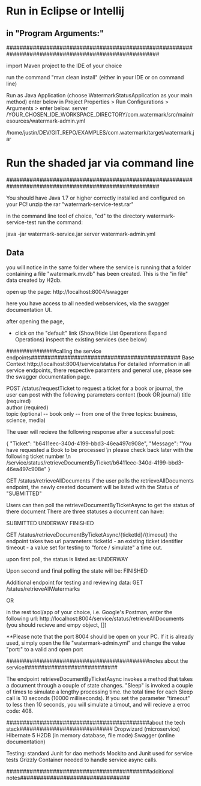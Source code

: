 # Run in Eclipse or Intellij
##  in "Program Arguments:"
######################################################################################################

import Maven project to the IDE of your choice

run the command "mvn clean install" (either in your IDE or on command line)

Run as Java Application
(choose WatermarkStatusApplication as your main method)
enter below in Project Properties > Run Configurations > Arguments > enter below:
server /YOUR_CHOSEN_IDE_WORKSPACE_DIRECTORY/com.watermark/src/main/resources/watermark-admin.yml

/home/justin/DEV/GIT_REPO/EXAMPLES/com.watermark/target/watermark.jar

# Run the shaded jar via command line
######################################################################################################

You should have Java 1.7 or higher correctly installed and configured on your PC!
unzip the rar "watermark-service-test.rar"

in the command line tool of choice, "cd" to the directory watermark-service-test
run the command:

java -jar watermark-service.jar server watermark-admin.yml


## Data
you will notice in the same folder where the service is running that a folder containing a file "watermark.mv.db" 
has been created.  This is the "in file" data created by H2db.

open up the page: http://localhost:8004/swagger

here you have access to all needed webservices, via the swagger documentation UI.

after opening the page,
 - click on the "default" link (Show/Hide List Operations Expand Operations)
 inspect the existing services (see below)
 
###############calling the service endpoints#############################################
Base Context
http://localhost:8004/service/status
For detailed information in all service endpoints, there respective paramters and general use, please see the swagger documentation page. 

POST /status/requestTicket
to request a ticket for a book or journal, the user can post with the following parameters
content (book OR journal)
title (required)	
author (required)	
topic (optional -- book only -- from one of the three topics: business, science, media)	

The user will recieve the following response after a successful post:

{
  "Ticket": "b6411eec-340d-4199-bbd3-46ea497c908e",
  "Message": "You have requested a Book to be processed \n please check back later with the following ticket number \n /service/status/retrieveDocumentByTicket/b6411eec-340d-4199-bbd3-46ea497c908e"
}
 
GET /status/retrieveAllDocuments
if the user polls the retrieveAllDocuments endpoint, the newly created document will be listed with the Status of "SUBMITTED" 

Users can then poll the retrieveDocumentByTicketAsync to get the status of there document
There  are three statuses a document can have:

SUBMITTED
UNDERWAY
FINISHED

GET /status/retrieveDocumentByTicketAsync/{ticketId}/{timeout}
the endpoint takes two url parameters:
ticketId - an existing ticket identifier
timeout - a value set for testing to "force / simulate" a time out.

upon first poll, the status is listed as: UNDERWAY

Upon second and final polling the state will be: FINISHED

Additional endpoint for testing and reviewing data:
GET /status/retrieveAllWatermarks

OR

in the rest tool/app of your choice, i.e. Google's Postman,  enter the following url: 
http://localhost:8004/service/status/retrieveAllDocuments
(you should recieve and empy object, [])

**Please note  that the port 8004 should be open on your PC.
If it is already used, simply open the file "watermark-admin.yml" 
and change the value "port:" to a valid and open port


###########################################notes about the service############################

The endpoint retrieveDocumentByTicketAsync invokes a method that takes a document through a couple of state changes.
"Sleep" is invoked a couple of times to simulate a lengthy processing time.
the total time for each Sleep call is 10 seconds (10000 milliseconds).
If you set the parameter "timeout" to less then 10 seconds, you will simulate a timout, and will recieve a erroc code: 408.

###########################################about the tech stack############################
Dropwizard (microservice)
Hibernate 5
H2DB (in memory database, file mode)
Swagger (online documentation)

Testing:
standard Junit for dao methods
Mockito and Junit used for service tests
Grizzly Container needed to handle service async calls.

###########################################additional notes#################################


